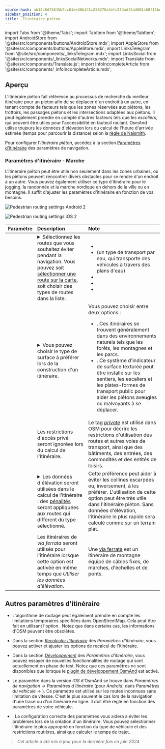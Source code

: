```yaml
---
source-hash: ab14c8d75845b7cc61ee30b341c238378a3efc2f3adf3a3601a60f11bdc90932 
sidebar_position: 4
title:  Itinéraire piéton
---
```


import Tabs from '@theme/Tabs';
import TabItem from '@theme/TabItem';
import AndroidStore from '@site/src/components/buttons/AndroidStore.mdx';
import AppleStore from '@site/src/components/buttons/AppleStore.mdx';
import LinksTelegram from '@site/src/components/_linksTelegram.mdx';
import LinksSocial from '@site/src/components/_linksSocialNetworks.mdx';
import Translate from '@site/src/components/Translate.js';
import InfoIncompleteArticle from '@site/src/components/_infoIncompleteArticle.mdx';


## Aperçu

L'itinéraire piéton fait référence au processus de recherche du meilleur itinéraire pour un piéton afin de se déplacer d'un endroit à un autre, en tenant compte de facteurs tels que les zones réservées aux piétons, les trottoirs, les passages piétons et les intersections adaptées aux piétons. Il peut également prendre en compte d'autres facteurs tels que les *escaliers*, qui peuvent être utiles pour l'accessibilité en fauteuil roulant. OsmAnd utilise toujours les données d'élévation lors du calcul de l'heure d'arrivée estimée (temps pour parcourir la distance) selon la [règle de Naismith](https://en.wikipedia.org/wiki/Naismith%27s_rule#Scarf's_equivalence_between_distance_and_climb).

Pour configurer l'*itinéraire piéton*, accédez à la section [Paramètres d'itinéraire](../guidance/navigation-settings.md/#route-parameters) des paramètres de navigation.

### Paramètres d'itinéraire - Marche

L'itinéraire piéton peut être utile non seulement dans les zones urbaines, où les piétons peuvent rencontrer divers obstacles pour se rendre d'un endroit à un autre. Vous pouvez également utiliser ce type d'itinéraire pour le jogging, la randonnée et la marche nordique en dehors de la ville ou en montagne. Il suffit d'ajuster les paramètres d'itinéraire en fonction de vos besoins.

<Tabs groupId="operating-systems">

<TabItem value="android" label="Android">

![Pedestrian routing settings Android 2](@site/static/img/navigation/routing/routing_pedestrian_settings_andr_2.png)

</TabItem>

<TabItem value="ios" label="iOS">

![Pedestrian routing settings iOS 2](@site/static/img/navigation/routing/pedestrian_routing_ios.png)

</TabItem>

</Tabs>

| Paramètre | Description | Note |
|:------------|:---------------|:---------------|
| *<Translate android="true" ids="impassable_road"/>* |  <details><summary> Sélectionnez les routes que vous souhaitez éviter pendant la navigation. Vous pouvez soit [sélectionner une route sur la carte](../../map/map-context-menu/#avoid-road), soit choisir des types de routes dans la liste.  </summary>![Avoid roads Android](@site/static/img/navigation/routing/avoid_pedestrian_andr.png) </details>       | <ul><li> [<Translate android="true" ids="routing_attr_avoid_unpaved_name"/>](https://wiki.openstreetmap.org/wiki/Key:surface)</li><li>[<Translate android="true" ids="routing_attr_avoid_ferries_name"/>](https://wiki.openstreetmap.org/wiki/Ferries) (un type de transport par eau, qui transporte des véhicules à travers des plans d'eau)</li><li>[<Translate android="true" ids="routing_attr_avoid_stairs_name"/>](https://wiki.openstreetmap.org/wiki/Tag:highway%3Dsteps)</li><li>[<Translate android="true" ids="routing_attr_avoid_tunnels_name"/>](https://wiki.openstreetmap.org/wiki/Key:tunnel)</li><li>[<Translate android="true" ids="routing_attr_avoid_motorway_name"/>](https://wiki.openstreetmap.org/wiki/Tag:highway%3Dmotorway)</li></ul>|
| *<Translate android="true" ids="prefer_in_routing_title"/>* | <details><summary> Vous pouvez choisir le type de surface à préférer lors de la construction d'un itinéraire. </summary> ![Elevation pedestrian Android](@site/static/img/navigation/routing/prefer_pedestrian_andr.png)  </details>  | Vous pouvez choisir entre deux options :<ul><li>[<Translate android="true" ids="routing_attr_prefer_hiking_routes_name"/>](https://wiki.openstreetmap.org/wiki/Hiking#Tagging_ways,_points_and_areas). Ces itinéraires se trouvent généralement dans des environnements naturels tels que les forêts, les montagnes et les parcs. </li><li>[<Translate android="true" ids="routing_attr_prefer_tactile_paving_name"/>](https://wiki.openstreetmap.org/wiki/Key:tactile_paving). Ce système d'indicateur de surface texturée peut être installé sur les sentiers, les escaliers et les plates-formes de transport public pour aider les piétons aveugles ou malvoyants à se déplacer. </li></ul> |
| *<Translate android="true" ids="routing_attr_allow_private_name"/>* |  Les restrictions d'accès privé seront ignorées lors du calcul de l'itinéraire.  | Le tag *[private](https://wiki.openstreetmap.org/wiki/Key:access)* est utilisé dans OSM pour décrire les restrictions d'utilisation des routes et autres voies de transport, ainsi que des bâtiments, des entrées, des commodités et des entités de loisirs.   |
|*<Translate android="true" ids="routing_attr_height_obstacles_name"/>* | <details><summary> Les données d'élévation seront utilisées dans le calcul de l'itinéraire : des [pénalités](../../../technical/osmand-file-formats/osmand-routing-xml.md#penalties-of-elevation-data) seront appliquées aux routes qui diffèrent du type sélectionné. </summary> ![Use elevation data Android](@site/static/img/navigation/routing/pedestrian_elevation_andr.png)  </details> | Cette préférence peut aider à éviter les collines escarpées ou, inversement, à les préférer. L'utilisation de cette option peut être très utile dans l'itinéraire piéton. Sans données d'élévation, l'itinéraire le plus rapide sera calculé comme sur un terrain plat. |
|*<Translate android="true" ids="routing_attr_allow_via_ferrata_name"/>*| Les itinéraires de *via ferrata* seront utilisés pour l'itinéraire lorsque cette option est activée en même temps que *Utiliser les données d'élévation*.  | Une [via ferrata](https://wiki.openstreetmap.org/wiki/Tag:highway%3Dvia_ferrata) est un itinéraire de montagne équipé de câbles fixes, de marches, d'échelles et de ponts. |


## Autres paramètres d'itinéraire

- L'algorithme de routage peut également prendre en compte les limitations temporaires spécifiées dans OpenStreetMap. Cela peut être fait en utilisant l'option *[<Translate android="true" ids="temporary_conditional_routing"/>](../routing/osmand-routing.md#consider-temporary-limitations)*. Notez que dans certains cas, les informations d'OSM peuvent être obsolètes.

- Dans la section [*Recalculer l'itinéraire*](../../navigation/guidance/navigation-settings.md#recalculate-route) des *Paramètres d'itinéraire*, vous pouvez activer et ajuster les options de recalcul de l'itinéraire.

- Dans la section [*Développement*](../guidance/navigation-settings.md#development-settings) des *Paramètres d'itinéraire*, vous pouvez essayer de nouvelles fonctionnalités de routage qui sont actuellement en phase de test. Notez que ces paramètres ne sont disponibles que lorsque le [plugin de développement OsmAnd](../../plugins/development.md) est activé.

- Le paramètre *[<Translate ios="true" ids="road_speeds"/>](../guidance/navigation-settings.md#road-speeds)* dans la version *iOS* d'OsmAnd se trouve dans *Paramètres de navigation → Paramètres d'itinéraire* (pour *Android*, dans *Paramètres du véhicule → [<Translate android="true" ids="default_speed_setting_title"/>](../guidance/navigation-settings.md#default-speed--road-speeds)*). Ce paramètre est utilisé sur les routes inconnues sans limitation de vitesse. C'est le plus souvent le cas lors de la navigation d'une trace ou d'un itinéraire en ligne. Il doit être réglé en fonction des paramètres de votre véhicule.

- *[<Translate ios="true" ids="vehicle_parameters"/>](../guidance/navigation-settings.md#vehicle-parameters)*. La configuration correcte des paramètres vous aidera à éviter les problèmes lors de la création d'un itinéraire. Vous pouvez sélectionner l'itinéraire le plus approprié en fonction du type de véhicule et des restrictions routières, ainsi que calculer le temps de trajet.

> *Cet article a été mis à jour pour la dernière fois en juin 2024*

